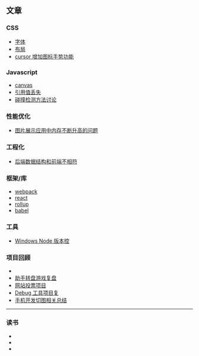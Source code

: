 ## 文章

### CSS
- [字体]()
- [布局](https://github.com/niuben/blog/blob/master/布局.md)
- [cursor 增加图标手势功能](https://github.com/niuben/blog/blob/master/cursor%20%E5%A2%9E%E5%8A%A0%E5%9B%BE%E6%A0%87%E6%89%8B%E5%8A%BF%E5%8A%9F%E8%83%BD.md)


### Javascript
- [canvas](https://github.com/niuben/blog/blob/master/布局.md)
- [引用值丢失](https://github.com/niuben/blog/blob/master/引用值丢失.md)
- [碰撞检测方法讨论](https://github.com/niuben/blog/blob/master/碰撞检测方法讨论.md)

### 性能优化 
- [图片展示应用中内存不断升高的问题](https://github.com/niuben/blog/blob/master/图片展示应用中内存不断升高的问题.md)


### 工程化
- [后端数据结构和前端不相符](https://github.com/niuben/blog/blob/master/后端数据结构和前端不相符.md)


### 框架/库

- [webpack](https://github.com/niuben/blog/blob/master/2018/webpack.md)
- [react](https://github.com/niuben/blog/blob/master/2018/react.md)
- [rollup](https://github.com/niuben/blog/blob/master/2018/rollup.md)
- [babel](https://github.com/niuben/blog/blob/master/2018/babel.md)


### 工具

- [Windows Node 版本控](https://github.com/niuben/blog/blob/master/2018/Windows%20Node%E7%89%88%E6%9C%AC%E6%8E%A7%E5%88%B6.md)

### 项目回顾
- []()
- [助手转盘游戏复盘](https://github.com/niuben/blog/blob/master/2018/助手转盘游戏复盘.md)
- [网站投票项目](https://github.com/niuben/blog/blob/master/2018/网站投票项目.md)
- [Debug 工具项目复](https://github.com/niuben/blog/blob/master/Debug%E5%B7%A5%E5%85%B7%E9%A1%B9%E7%9B%AE%E5%A4%8D%E7%9B%98.md)
- [手机开发切图相关总结](https://github.com/niuben/blog/blob/master/手机开发切图相关总结.md)


-------

### 读书
- []()
- []()
- []()